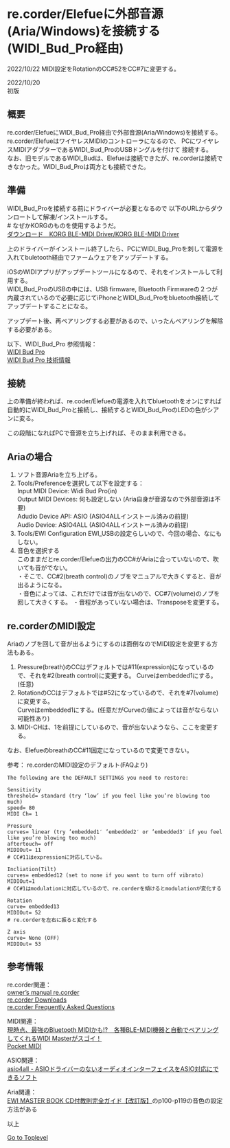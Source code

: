     
# re.corder/Elefueに外部音源(Aria/Windows)を接続する(WIDI_Bud_Pro経由)    

2022/10/22 
MIDI設定をRotationのCC#52をCC#7に変更する。

2022/10/20      
初版    
  
## 概要    
re.corder/ElefueにWIDI_Bud_Pro経由で外部音源(Aria/Windows)を接続する。  
re.corder/ElefueはワイヤレスMIDIのコントローラになるので、
PCにワイヤレスMIDIアダプターであるWIDI_Bud_ProのUSBドングルを付けて
接続する。  
なお、旧モデルであるWIDI_Budは、Elefueは接続できたが、re.corderは接続できなかった。WIDI_Bud_Proは両方とも接続できた。  

## 準備
WIDI_Bud_Proを接続する前にドライバーが必要となるので
以下のURLからダウンロートして解凍/インストールする。  
\# なぜかKORGのものを使用するようだ。  
[ダウンロード　KORG BLE-MIDI Driver/KORG BLE-MIDI Driver](https://www.korg.com/jp/support/download/driver/1/301/2887/)  
<!--
[https://cdn.korg.com/jp/support/download/files/b6964d9fedbff6fb708b9fb8e4514675.zip](https://cdn.korg.com/jp/support/download/files/b6964d9fedbff6fb708b9fb8e4514675.zip)  
-->

上のドライバーがインストール終了したら、PCにWIDI_Bug_Proを刺して電源を入れてbuletooth経由でファームウェアをアップデートする。

iOSのWIDIアプリがアップデートツールになるので、それをインストールして利用する。  
WIDI_Bud_ProのUSBの中には、USB firmware, Bluetooth Firmwareの２つが内蔵されているので必要に応じてiPhoneとWIDI_Bud_Proをbluetooth接続してアップデートすることになる。  

アップデート後、再ペアリングする必要があるので、いったんペアリングを解除する必要がある。

以下、WIDI_Bud_Pro 参照情報：  
[WIDI Bud Pro](https://hookup.co.jp/products/cme/widi-bud-pro)  
[WIDI Bud Pro 技術情報](https://hookup.co.jp/support/product/widi-bud-pro)  

## 接続
上の準備が終われば、re.coder/Elefueの電源を入れてbluetoothをオンにすれば
自動的にWIDI_Bud_Proと接続し、接続するとWIDI_Bud_ProのLEDの色がシアンに変る。  

この段階になればPCで音源を立ち上げれば、そのまま利用できる。

## Ariaの場合
1. ソフト音源Ariaを立ち上げる。
1. Tools/Preferenceを選択して以下を設定する：  
  Input MIDI Device: Widi Bud Pro(in)  
  Output MIDI Devices: 何も設定しない (Aria自身が音源なので外部音源は不要)  
  Adudio Device API: ASIO (ASIO4ALLインストール済みの前提)  
  Audio Device: ASIO4ALL (ASIO4ALLインストール済みの前提)  
1. Tools/EWI Configuration EWI_USBの設定らしいので、今回の場合、なにもしない。  
1. 音色を選択する  
このままだとre.corder/Elefueの出力のCC#がAriaに合っていないので、吹いても音がでない。  
・そこで、CC#2(breath control)のノブをマニュアルで大きくすると、音が出るようになる。  
・音色によっては、これだけでは音が出ないので、CC#7(volume)のノブを回して大きくする。
・音程があっていない場合は、Transposeを変更する。　

## re.corderのMIDI設定  
Ariaのノブを回して音が出るようにするのは面倒なのでMIDI設定を変更する方法もある。  

1. Pressure(breath)のCCはデフォルトでは#11(expression)になっているので、それを#2(breath control)に変更する。
   Curveはembedded1にする。(任意)  
1. RotationのCCはデフォルトでは#52になっているので、それを#7(volume)に変更する。  
   Curveはembedded1にする。(任意だがCurveの値によっては音がならない可能性あり)  
1. MIDI-CHは、1を前提にしているので、音が出ないようなら、ここを変更する。  

なお、ElefueのbreathのCC#11固定になっているので変更できない。  

参考：
re.corderのMIDI設定のデフォルト(FAQより)
```
The following are the DEFAULT SETTINGS you need to restore:

Sensitivity
threshold= standard (try ‘low’ if you feel like you’re blowing too much)
speed= 80
MIDI Ch= 1

Pressure
curves= linear (try ’embedded1′ ’embedded2′ or ’embedded3′ if you feel like you’re blowing too much)
aftertouch= off
MIDIOut= 11
# CC#11はexpressionに対応している。

Incliation(Tilt)
curves= embedded12 (set to none if you want to turn off vibrato)
MIDIOut=1
# CC#1はmodulationに対応しているので、re.corderを傾けるとmodulationが変化する

Rotation
curve= embedded13
MIDIOut= 52
# re.corderを左右に振ると変化する

Z axis
curve= None (OFF)
MIDIOut= 53
```

## 参考情報  
re.corder関連：  
[owner’s manual re.corder](http://www.artinoise.com/wp-content/uploads/2021/02/artinoise-recorder-manual-ENG-v10.pdf)  
[re.corder Downloads](https://www.recorderinstruments.com/en/support-downloads/)  
[re.corder Frequently Asked Questions](https://www.recorderinstruments.com/en/frequently-asked-questions/)    

MIDI関連：  
[現時点、最強のBluetooth MIDIかも!?　各種BLE-MIDI機器と自動でペアリングしてくれるWIDI Masterがスゴイ！](https://www.dtmstation.com/archives/32976.html)  
[Pocket MIDI](https://www.microsoft.com/ja-jp/p/pocket-midi/9ntv7mflbbvx?activetab=pivot:overviewtab)  

ASIO関連：  
[asio4all - ASIOドライバーのないオーディオインターフェイスをASIO対応にできるソフト](https://forest.watch.impress.co.jp/library/software/asio4all/)

Aria関連：  
[EWI MASTER BOOK CD付教則完全ガイド【改訂版】](https://www.alsoj.net/store/view/ALEWIS1-2.html#.YmNpctpBxPY)のp100-p119の音色の設定方法がある

以上  

[Go to Toplevel](https://xshigee.github.io/web0/)  

